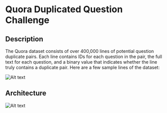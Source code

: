 # Quora Duplicated Question Challenge

## Description
The Quora dataset consists of over 400,000 lines of potential question duplicate pairs. Each line contains IDs for each question in the pair, the full text for each question, and a binary value that indicates whether the line truly contains a duplicate pair. Here are a few sample lines of the dataset:


![Alt text](https://raw.githubusercontent.com/tim5go/quora-question-pairs/master/img/desc.png)

## Architecture

![Alt text](https://raw.githubusercontent.com/tim5go/quora-question-pairs/master/img/LSTM.png)


